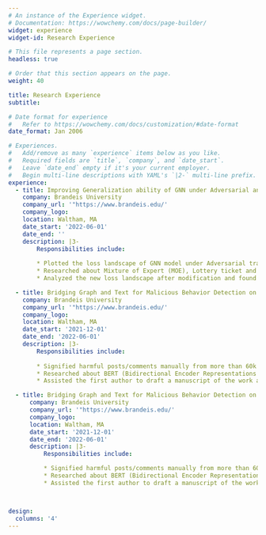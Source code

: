 ```yaml
---
# An instance of the Experience widget.
# Documentation: https://wowchemy.com/docs/page-builder/
widget: experience
widget-id: Research Experience

# This file represents a page section.
headless: true

# Order that this section appears on the page.
weight: 40

title: Research Experience
subtitle:

# Date format for experience
#   Refer to https://wowchemy.com/docs/customization/#date-format
date_format: Jan 2006

# Experiences.
#   Add/remove as many `experience` items below as you like.
#   Required fields are `title`, `company`, and `date_start`.
#   Leave `date_end` empty if it's your current employer.
#   Begin multi-line descriptions with YAML's `|2-` multi-line prefix.
experience:
  - title: Improving Generalization ability of GNN under Adversarial and Fairness Training
    company: Brandeis University
    company_url: '"https://www.brandeis.edu/'
    company_logo: 
    location: Waltham, MA
    date_start: '2022-06-01'
    date_end: ''
    description: |3-
        Responsibilities include:
        
        * Plotted the loss landscape of GNN model under Adversarial training and Fairness data to compare the difference with regular GNN model. 
        * Researched about Mixture of Expert (MOE), Lottery ticket and model sparsity. Later, attempted to improve the generalization ability of GNN model under                 Adversarial training and Fairness data setup.
        * Analyzed the new loss landscape after modification and found the possible reason of such transformation. 

  - title: Bridging Graph and Text for Malicious Behavior Detection on Social Media
    company: Brandeis University
    company_url: '"https://www.brandeis.edu/'
    company_logo: 
    location: Waltham, MA
    date_start: '2021-12-01'
    date_end: '2022-06-01'
    description: |3-
        Responsibilities include:
        
        * Signified harmful posts/comments manually from more than 60k posts on Twitter to be served as training samples in the fine-tuning process of the model. 
        * Researched about BERT (Bidirectional Encoder Representations from Transformers) and helped rebuild the baseline for the project; later fine-tuned the model             to reach its best performance. 
        * Assisted the first author to draft a manuscript of the work and submitted to ICDM conference.

  - title: Bridging Graph and Text for Malicious Behavior Detection on Social Media
      company: Brandeis University
      company_url: '"https://www.brandeis.edu/'
      company_logo: 
      location: Waltham, MA
      date_start: '2021-12-01'
      date_end: '2022-06-01'
      description: |3-
          Responsibilities include:

          * Signified harmful posts/comments manually from more than 60k posts on Twitter to be served as training samples in the fine-tuning process of the model. 
          * Researched about BERT (Bidirectional Encoder Representations from Transformers) and helped rebuild the baseline for the project; later fine-tuned the model             to reach its best performance. 
          * Assisted the first author to draft a manuscript of the work and submitted to ICDM conference.



design:
  columns: '4'
---
```

